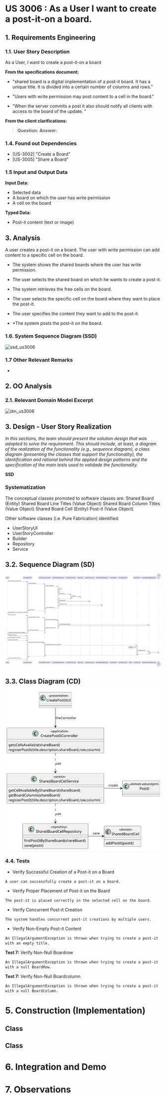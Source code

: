 # US 3006  : As a User I want to create a post-it-on a board.

## 1. Requirements Engineering

### 1.1. User Story Description

As a User, I want to create a post-it-on a board

**From the specifications document:**

* "shared board is a digital implementation of a post-it board. It has a unique
  title. It is divided into a certain number of columns and rows."

* "Users with write permission may post content to a cell in the board."

* "When the server commits a post it also should notify all clients with access
  to the board of the update. "

**From the client clarifications:**

> **Question:**
> **Answer:**
> 
>
### 1.4. Found out Dependencies

* [US-3002] "Create a Board"
* [US-3005] "Share a Board"

### 1.5 Input and Output Data

**Input Data:**
* Selected data
* A board on which the user has write permission
* A cell on the board

**Typed Data:**
* Post-it content (text or image)

## 3. Analysis

A user creates a post-it on a board. 
The user with write permission can add content to a specific cell on the board.

* The system shows the shared boards where the user has write permission.
* The user selects the shared board on which he wants to create a post-it.


* The system retrieves the free cells on the board.
* The user selects the specific cell on the board where they want to place the post-it.


* The user specifies the content they want to add to the post-it.
* *The system posts the post-it on the board.


### 1.6. System Sequence Diagram (SSD)

![ssd_us3006](ssd_us3006.svg)


### 1.7 Other Relevant Remarks

*

## 2. OO Analysis

### 2.1. Relevant Domain Model Excerpt

![dm_us3006](dm_us3006.png)

## 3. Design - User Story Realization

*In this sections, the team should present the solution design that was adopted to solve the requirement. This should include, at least, a diagram of the realization of the functionality (e.g., sequence diagram), a class diagram (presenting the classes that support the functionality), the identification and rational behind the applied design patterns and the specification of the main tests used to validade the functionality.*

**SSD**

### Systematization ##

The conceptual classes promoted to software classes are:
Shared Board (Entity)
Shared Board Line Titles (Value Object)
Shared Board Column Titles (Value Object)
Shared Board Cell (Entity)
Post-it (Value Object)

Other software classes (i.e. Pure Fabrication) identified:

* UserStoryUI
* UserStoryController
* Builder
* Repository
* Service


## 3.2. Sequence Diagram (SD)

![sd_us3006](sd_us3006.svg)

## 3.3. Class Diagram (CD)

![cd_us3006](cd_us3006.svg)


### 4.4. Tests

* Verify Successful Creation of a Post-it on a Board
``` 
A user can successfully create a post-it on a board.
```

* Verify Proper Placement of Post-it on the Board
```
The post-it is placed correctly in the selected cell on the board.
```
* Verify Concurrent Post-it Creation
```
The system handles concurrent post-it creations by multiple users.
```
* Verify Non-Empty Post-it Content
```
An IllegalArgumentException is thrown when trying to create a post-it with an empty title.
```

**Test 7:** Verify Non-Null Boardrow

```
An IllegalArgumentException is thrown when trying to create a post-it with a null BoardRow.
```

**Test 7:** Verify Non-Null Boardcolumn

```
An IllegalArgumentException is thrown when trying to create a post-it with a null BoardColumn.
```


# 5. Construction (Implementation)


## Class



## Class



# 6. Integration and Demo




# 7. Observations
